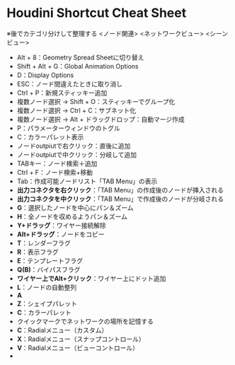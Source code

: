 # Houdini Shortcut Cheat Sheet

※後でカテゴリ分けして整理する
<ノード関連>
<ネットワークビュー>
<シーンビュー>

- Alt + 8：Geometry Spread Sheetに切り替え
- Shift + Alt + G：Global Animation Options
- D：Display Options
- ESC：ノード間違えたときに取り消し
- Ctrl + P：新規スティッキー追加
- 複数ノード選択 -> Shift + O：スティッキーでグループ化
- 複数ノード選択 -> Ctrl + C：サブネット化
- 複数ノード選択 -> Alt + ドラッグドロップ：自動マージ作成
- P：パラメーターウィンドウのトグル
- C：カラーパレット表示
- ノードoutpiutで右クリック：直後に追加
- ノードoutpiutで中クリック：分岐して追加
- TABキー：ノード検索＋追加
- Ctrl + F：ノード検索+移動
- Tab：作成可能ノードリスト「TAB Menu」の表示
- **出力コネクタを右クリック**：「TAB Menu」の作成後のノードが挿入される
- **出力コネクタを中クリック**：「TAB Menu」で作成後のノードが分岐される
- **G**：選択したノードを中心にパン＆ズーム
- **H**：全ノードを収めるようパン＆ズーム
- **Y+ドラッグ**：ワイヤー接続解除
- **Alt+ドラッグ**：ノードをコピー
- **T**：レンダーフラグ
- **R**：表示フラグ
- **E**：テンプレートフラグ
- **Q(B)**：バイパスフラグ
- **ワイヤー上でAlt+クリック**：ワイヤー上にドット追加
- **L**：ノードの自動整列
- **A**
- **Z**：シェイプパレット
- **C**：カラーパレット
- クイックマークでネットワークの場所を記憶する
- **C**：Radialメニュー（カスタム）
- **X**：Radialメニュー（スナップコントロール）
- **V**：Radialメニュー（ビューコントロール）
- 

